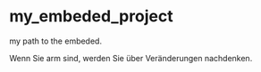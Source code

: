 # my_embeded_project
my path to the embeded.

Wenn Sie arm sind, werden Sie über Veränderungen nachdenken.
